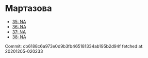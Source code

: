 # Мартазова
- [35: NA](35.md)
- [36: NA](36.md)
- [37: NA](37.md)
- [38: NA](38.md)

Commit: cb6188c6a973e0d9b3fb465181334ab195b2d94f
 fetched at: 20201205-020233
